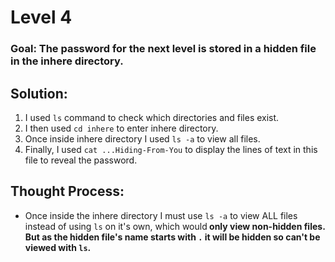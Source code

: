 # Level 4

### Goal: The password for the next level is stored in a hidden file in the inhere directory.

## Solution: 
1. I used ```ls``` command to check which directories and files exist.
2. I then used ```cd inhere``` to enter inhere directory.
3. Once inside inhere directory I used ```ls -a``` to view all files.
4. Finally, I used ```cat ...Hiding-From-You``` to display the lines of text in this file to reveal the password.

## Thought Process:
- Once inside the inhere directory I must use ```ls -a``` to view ALL files instead of using ```ls``` on it's own, which would<b>
only view non-hidden files. But as the hidden file's name starts with ```.``` it will be hidden so can't be viewed with ```ls```.

